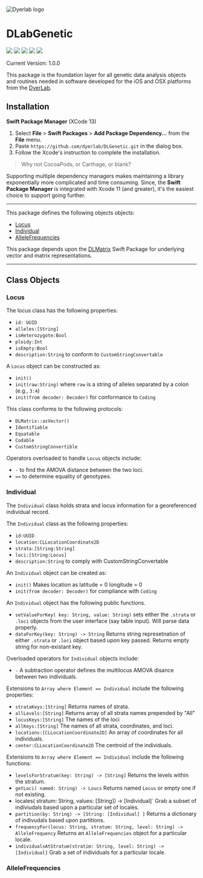 ![Dyerlab logo](https://live.staticflickr.com/65535/51722755557_2368c8fb01_o_d.jpg)

# DLabGenetic

![](https://img.shields.io/badge/license-GPLv3-green) ![](https://img.shields.io/badge/maintained%3F-Yes-green) ![](https://img.shields.io/badge/swift-5.5-green) ![](https://img.shields.io/badge/iOS-14.0-green) ![](https://img.shields.io/badge/macOS-11-green)

Current Version: 1.0.0

This package is the foundation layer for all genetic data analysis objects and routines needed in software developed for the iOS and OSX platforms from the [DyerLab](https://dyerlab.org).  


<a name="Installation"></a>
## Installation

**Swift Package Manager** (XCode 13)

1. Select **File** > **Swift Packages** > **Add Package Dependency…** from the **File** menu.
2. Paste `https://github.com/dyerlab/DLGenetic.git` in the dialog box.
3. Follow the Xcode's instruction to complete the installation.

> Why not CocoaPods, or Carthage, or blank?

Supporting multiple dependency managers makes maintaining a library exponentially more complicated and time consuming.  Since, the **Swift Package Manager** is integrated with Xcode 11 (and greater), it's the easiest choice to support going further.

---

This package defines the following objects objects:

- <a href="#Locus">Locus</a>
- <a href="#Individual">Individual</a>
- <a href="#AlleleFrequencies">AlleleFrequencies</a>

This package depends upon the [DLMatrix](https://github.com/dyerlab/DLMatrix) Swift Package for underlying vector and matrix representations.

---

## Class Objects

<a name="Locus"></a>
### Locus 

The locus class has the following properties:
- `id: UUID`
- `alleles:[String]`
- `isHeterozygote:Bool`
- `ploidy:Int`
- `isEmpty:Bool`
- `description:String` to conform to `CustomStringConvertable`

A `Locus` object can be constructed as:
- `init()` 
- `init(raw:String)` where `raw` is a string of alleles  separated by a colon (e.g., `3:4`)
- `init(from decoder: Decoder)` for conformance to `Coding`
 

This class conforms to the following protocols: 
- `DLMatrix::asVector()`
- `Identifiable`
- `Equatable`
- `Codable`
- `CustomStringConvertible`

Operators overloaded to handle `Locus` objects include:
- `-` to find the AMOVA distance between the two loci.
- `==` to determine equality of genotypes.


<a name="Locus"></a>
### Individual

The `Individual` class holds strata and locus information for a georeferenced individual record.  

The `Individual` class as the following properties:
- `id:UUID`
- `location:CLLocationCoordinate2D`
- `strata:[String:String]`
- `loci:[String:Locus]`
- `description:String` to comply with CustomStringConvertable

An `Individual` object can be created as:
- `init()` Makes location as latitude = 0 longitude = 0
- `init(from decoder: Decoder)` for compliance with `Coding`

An `Individual` object has the following public functions.
- `setValueForKey( key: String, value: String)` sets either the `.strata` or `.loci` objects from the user interface (say table input).  Will parse data properly.
- `dataForKey(key: String) -> String` Returns string represetnation of either `.strata` or `.loci` object based upon key passed.  Returns empty string for non-existant key.

Overloaded operators for `Individual` objects include:
- `-` A subtraction operator defines the multilocus AMOVA disance between two individuals.


Extensions to `Array where Element == Individual` include the following properties:

- `strataKeys:[String]` Returns names of strata.
- `allLevels:[String]` Returns array of all strata names prepended by "All"
- `locusKeys:[String]` The names of the loci
- `allKeys:[String]` The names of all strata, coordinates, and loci.
- `locations:[CLLocationCoordinate2D]` An array of coordinates for all individuals.
- `center:CLLocationCoordinate2D` The centroid of the individuals.

Extensions to `Array where Element == Individual` include the following functions:
- `levelsForStratum(key: String) -> [String]` Returns the levels within the stratum.
- `getLoci( named: String) -> Loucs` Returns named `Locus` or empty one if not existing.
- locales( stratum: String, values: [String]) -> [Individual]` Grab a subset of indiviudals based upon a particular set of locales.
- `partition(by: String) -> [String: [Individual] ]` Returns a dictionary of indivudals based upon partitions.
- `frequencyFor(locus: String, stratum: String, level: String) -> AlleleFrequency` Returns an `AlleleFrequencies` object for a particular locale.
- `individualsAtStratum(stratim: String, level: String) -> [Individual]` Grab a set of individuals for a particular locale. 





<a name="Locus"></a>
### AlleleFrequencies
